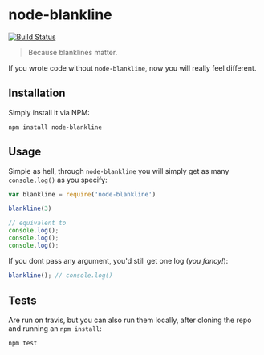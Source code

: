 # node-blankline

[![Build Status](https://travis-ci.org/odino/node-blankline.svg?branch=master)](https://travis-ci.org/odino/node-blankline)

> Because blanklines matter.

If you wrote code without `node-blankline`, now you will
really feel different.

## Installation

Simply install it via NPM:

```
npm install node-blankline
```

## Usage

Simple as hell, through `node-blankline` you will
simply get as many `console.log()` as you specify:

``` javascript
var blankline = require('node-blankline')

blankline(3)

// equivalent to
console.log();
console.log();
console.log();
```

If you dont pass any argument, you'd still get one log
(*you fancy!*):

``` javascript
blankline(); // console.log()
```

## Tests

Are run on travis, but you can also run them locally,
after cloning the repo and running an `npm install`:

```
npm test
```
